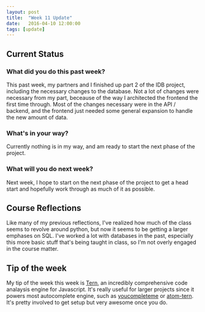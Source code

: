 ```yaml
---
layout: post
title:  "Week 11 Update"
date:   2016-04-10 12:00:00
tags: [update]
---
```


## Current Status ##

### What did you do this past week? ###

This past week, my partners and I finished up part 2 of the IDB project,
including the necessary changes to the database. Not a lot of changes were
necessary from my part, beceause of the way I architected the frontend the first
time through. Most of the changes necessary were in the API / backend, and the
frontend just needed some general expansion to handle the new amount of data.

### What's in your way? ###

Currently nothing is in my way, and am ready to start the next phase of the
project.

### What will you do next week? ###

Next week, I hope to start on the next phase of the project to get a head start
and hopefully work through as much of it as possible.

## Course Reflections ##

Like many of my previous reflections, I've realized how much of the class seems
to revolve around python, but now it seems to be getting a larger emphases on
SQL. I've worked a lot with databases in the past, especially this more basic
stuff that's being taught in class, so I'm not overly engaged in the course
matter.

## Tip of the week ##

My tip of the week this week is [Tern][tern], an incredibly comprehensive code
analaysis engine for Javascript. It's really useful for larger projects since it
powers most autocomplete engine, such as [youcompleteme][youcompleteme] or
[atom-tern][atom-tern]. It's pretty involved to get setup but very awesome once
you do.

[tern]: http://ternjs.net
[youcompleteme]: https://github.com/Valloric/YouCompleteMe
[atom-tern]: https://github.com/tststs/atom-ternjs
